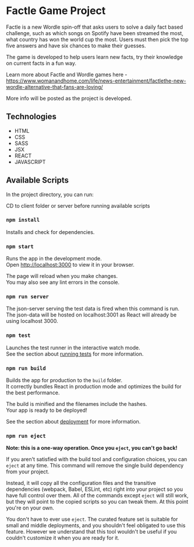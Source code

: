 # Factle Game Project

Factle is a new Wordle spin-off that asks users to solve a daily fact based challenge, such as which songs on Spotify have been streamed the most, what country has won the world cup the most. Users must then pick the top five answers and have six chances to make their guesses.

The game is developed to help users learn new facts, try their knowledge on current facts in a fun way.

Learn more about Factle and Wordle games here - https://www.womanandhome.com/life/news-entertainment/factlethe-new-wordle-alternative-that-fans-are-loving/

More info will be posted as the project is developed.

## Technologies

- HTML
- CSS
- SASS
- JSX
- REACT
- JAVASCRIPT

## Available Scripts

In the project directory, you can run:

CD to client folder or server before running available scripts

### `npm install`

Installs and check for dependencies.

### `npm start`

Runs the app in the development mode.\
Open [http://localhost:3000](http://localhost:3000) to view it in your browser.

The page will reload when you make changes.\
You may also see any lint errors in the console.

### `npm run server`

The json-server serving the test data is fired when this command is run. The json-data will be hosted on localhost:3001 as React will already be using localhost 3000.

### `npm test`

Launches the test runner in the interactive watch mode.\
See the section about [running tests](https://facebook.github.io/create-react-app/docs/running-tests) for more information.

### `npm run build`

Builds the app for production to the `build` folder.\
It correctly bundles React in production mode and optimizes the build for the best performance.

The build is minified and the filenames include the hashes.\
Your app is ready to be deployed!

See the section about [deployment](https://facebook.github.io/create-react-app/docs/deployment) for more information.

### `npm run eject`

**Note: this is a one-way operation. Once you `eject`, you can't go back!**

If you aren't satisfied with the build tool and configuration choices, you can `eject` at any time. This command will remove the single build dependency from your project.

Instead, it will copy all the configuration files and the transitive dependencies (webpack, Babel, ESLint, etc) right into your project so you have full control over them. All of the commands except `eject` will still work, but they will point to the copied scripts so you can tweak them. At this point you're on your own.

You don't have to ever use `eject`. The curated feature set is suitable for small and middle deployments, and you shouldn't feel obligated to use this feature. However we understand that this tool wouldn't be useful if you couldn't customize it when you are ready for it.
